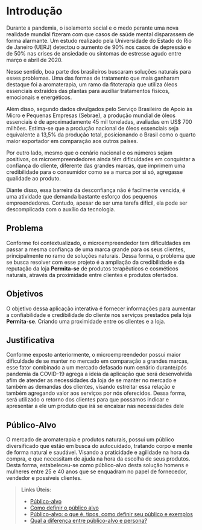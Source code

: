 # Introdução

Durante a pandemia, o isolamento social e o medo perante uma nova realidade mundial fizeram com que casos de saúde mental disparassem de forma alarmante. Um estudo realizado pela Universidade do Estado do Rio de Janeiro (UERJ) detectou o aumento de 90% nos casos de depressão e de 50% nas crises de ansiedade ou sintomas de estresse agudo entre março e abril de 2020.  
 
Nesse sentido, boa parte dos brasileiros buscaram soluções naturais para esses problemas. Uma das formas de tratamento que mais ganharam destaque foi a aromaterapia, um ramo da fitoterapia que utiliza óleos essenciais extraídos das plantas para auxiliar tratamentos físicos, emocionais e energéticos.  
 
Além disso, segundo dados divulgados pelo Serviço Brasileiro de Apoio às Micro e Pequenas Empresas (Sebrae), a produção mundial de óleos essenciais é de aproximadamente 45 mil toneladas, avaliadas em US$ 700 milhões. Estima-se que a produção nacional de óleos essenciais seja equivalente a 13,5% da produção total, posicionando o Brasil como o quarto maior exportador em comparação aos outros países. 

Por outro lado, mesmo que o cenário nacional e os números sejam positivos, os microempreendedores ainda têm dificuldades em conquistar a confiança do cliente, diferente das grandes marcas, que imprimem uma credibilidade para o consumidor como se a marca por si só, agregasse qualidade ao produto. 

Diante disso, essa barreira da desconfiança não é facilmente vencida, é uma atividade que demanda bastante esforço dos pequenos empreendedores. Contudo, apesar de ser uma tarefa difícil, ela pode ser descomplicada com o auxílio da tecnologia. 

## Problema

Conforme foi contextualizado, o microempreendedor tem dificuldades em passar a mesma confiança de uma marca grande para os seus clientes, principalmente no ramo de soluções naturais. Dessa forma, o problema que se busca resolver com esse projeto é a ampliação da credibilidade e da reputação da loja **Permita-se** de produtos terapêuticos e cosméticos naturais, através da proximidade entre clientes e produtos ofertados.

## Objetivos

O objetivo dessa aplicação interativa é fornecer informações para aumentar a confiabilidade e credibilidade do cliente nos serviços prestados pela loja **Permita-se**. Criando uma proximidade entre os clientes e a loja.

## Justificativa

Conforme exposto anteriormente, o microempreendedor possui maior dificuldade de se manter no mercado em comparação a grandes marcas, esse fator combinado a um mercado defasado num cenário durante/pós pandemia da COVID-19 agrega a ideia da aplicação que será desenvolvida afim de atender as necessidades da loja de se manter no mercado e também as demandas dos clientes, visando estreitar essa relação e também agregando valor aos serviços por nós oferecidos. Dessa forma, será utilizado o retorno dos clientes para que possamos indicar e apresentar a ele um produto que irá se encaixar nas necessidades dele 

## Público-Alvo


O mercado de aromaterapia e produtos naturais, possui um público diversificado que estão em busca do autocuidado, tratando corpo e mente de forma natural e saudável. Visando a praticidade e agilidade na hora da compra, e que necessitam de ajuda na hora da escolha de seus produtos.  
Desta forma, estabeleceu-se como público-alvo desta solução homens e mulheres entre 25 e 40 anos que se enquadram no papel de fornecedor, vendedor e possíveis clientes. 




 

> **Links Úteis**:
> - [Público-alvo](https://blog.hotmart.com/pt-br/publico-alvo/)
> - [Como definir o público alvo](https://exame.com/pme/5-dicas-essenciais-para-definir-o-publico-alvo-do-seu-negocio/)
> - [Público-alvo: o que é, tipos, como definir seu público e exemplos](https://klickpages.com.br/blog/publico-alvo-o-que-e/)
> - [Qual a diferença entre público-alvo e persona?](https://rockcontent.com/blog/diferenca-publico-alvo-e-persona/)
